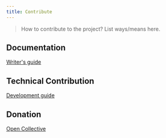 ```yaml
---
title: Contribute
---
```


> How to contribute to the project? List ways/means here.

## Documentation

[Writer's guide](/writers-guide)

## Technical Contribution

[Development guide](/development)

## Donation

[Open Collective](https://opencollective.com/webpack)
